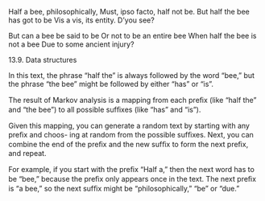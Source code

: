 Half a bee, philosophically, Must, ipso facto, half not be. But half the bee has got to be Vis a vis, its entity. D’you see?

But can a bee be said to be Or not to be an entire bee When half the bee is not a bee Due to some ancient injury?

13.9. Data structures

In this text, the phrase “half the” is always followed by the word “bee,” but the phrase “the bee” might be followed by either “has” or “is”.

The result of Markov analysis is a mapping from each preﬁx (like “half the” and “the bee”) to all possible sufﬁxes (like “has” and “is”).

Given this mapping, you can generate a random text by starting with any preﬁx and choos- ing at random from the possible sufﬁxes. Next, you can combine the end of the preﬁx and the new sufﬁx to form the next preﬁx, and repeat.

For example, if you start with the preﬁx “Half a,” then the next word has to be “bee,” because the preﬁx only appears once in the text. The next preﬁx is “a bee,” so the next sufﬁx might be “philosophically,” “be” or “due.”